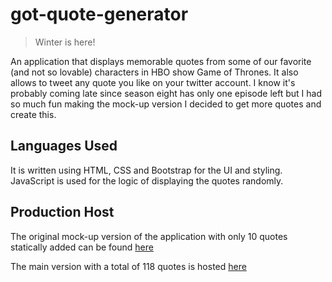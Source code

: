 # got-quote-generator
> Winter is here!

An application that displays memorable quotes from some of our favorite (and not so lovable) characters in HBO show Game of Thrones.
It also allows to tweet any quote you like on your twitter account.
I know it's probably coming late since season eight has only one episode left but I had so much fun making the mock-up version I decided to get more quotes and create this.

## Languages Used
It is written using HTML, CSS and Bootstrap for the UI and styling. 
JavaScript is used for the logic of displaying the quotes randomly.


## Production Host
The original mock-up  version of the application with only 10 quotes statically added can be found [here](https://codepen.io/adamichelle/pen/YbWQmQ)

The main version with a total of 118 quotes is hosted [here](https://adamichelle.github.io/got-quote-generator/)

